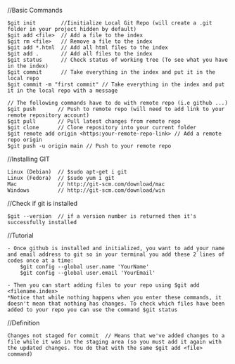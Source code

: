 //Basic Commands

    $git init        //Iinitialize Local Git Repo (will create a .git folder in your project hidden by default)
    $git add <file>  // Add a file to the index
    $git rm <file>   // Remove a file to the index
    $git add *.html  // Add all html files to the index
    $git add .       // Add all files to the index
    $git status      // Check status of working tree (To see what you have in the index)
    $git commit      // Take everything in the index and put it in the local repo
    $git commit -m "first commit" // Take everything in the index and put it in the local repo with a message

    // The following commands have to do with remote repo (i.e github ...)
    $git push       // Push to remote repo (will need to add link to your remote repository account)
    $git pull       // Pull latest changes from remote repo
    $git clone      // Clone repository into your current folder
    $git remote add origin <https:your-remote-repo-link> // Add a remote repo origin
    $git push -u origin main // Push to your remote repo

//Installing GIT

    Linux (Debian)  // $sudo apt-get i git
    Linux (Fedora)  // $sudo yum i git
    Mac             // http://git-scm.com/download/mac
    Windows         // http://git-scm.com/download/win

//Check if git is installed

    $git --version  // if a version number is returned then it's successfully installed

//Tutorial

    - Once github is installed and initialized, you want to add your name and email address to git so in your terminal you add these 2 lines of codes once at a time:
        $git config --global user.name 'YourName'
        $git config --global user.email 'YourEmail'

    - Then you can start adding files to your repo using $git add <filename.index>
    *Notice that while nothing happens when you enter these commands, it doesn't mean that nothing has changes. To check which files have been added to your repo you can use the command $git status

//Definition

    Changes not staged for commit  // Means that we've added changes to a file while it was in the staging area (so you must add it again with the updated changes. You do that with the same $git add <file> command)
